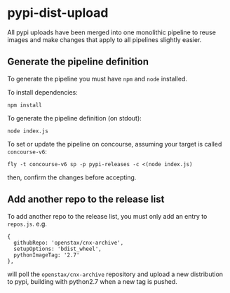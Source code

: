 # pypi-dist-upload

All pypi uploads have been merged into one monolithic pipeline to reuse images and make changes that apply to all pipelines slightly easier.

## Generate the pipeline definition
To generate the pipeline you must have `npm` and `node` installed.

To install dependencies:
```
npm install
```

To generate the pipeline definition (on stdout):
```
node index.js
```

To set or update the pipeline on concourse, assuming your target is called `concourse-v6`:
```
fly -t concourse-v6 sp -p pypi-releases -c <(node index.js)
```
then, confirm the changes before accepting.

## Add another repo to the release list
To add another repo to the release list, you must only add an entry to `repos.js`.
e.g. 
```
{
  githubRepo: 'openstax/cnx-archive',
  setupOptions: 'bdist_wheel',
  pythonImageTag: '2.7'
},
```
will poll the `openstax/cnx-archive` repository and upload a new distribution to pypi, building with python2.7 when a new tag is pushed.
